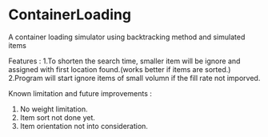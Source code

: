 
# ContainerLoading
A container loading simulator using backtracking method and simulated items

Features :
1.To shorten the search time, smaller item will be ignore and assigned with first location found.(works better if items are sorted.)
2.Program will start ignore items of small volumn if the fill rate not imporved.

Known limitation and future improvements : 
1. No weight limitation.
2. Item sort not done yet.
3. Item orientation not into consideration.
